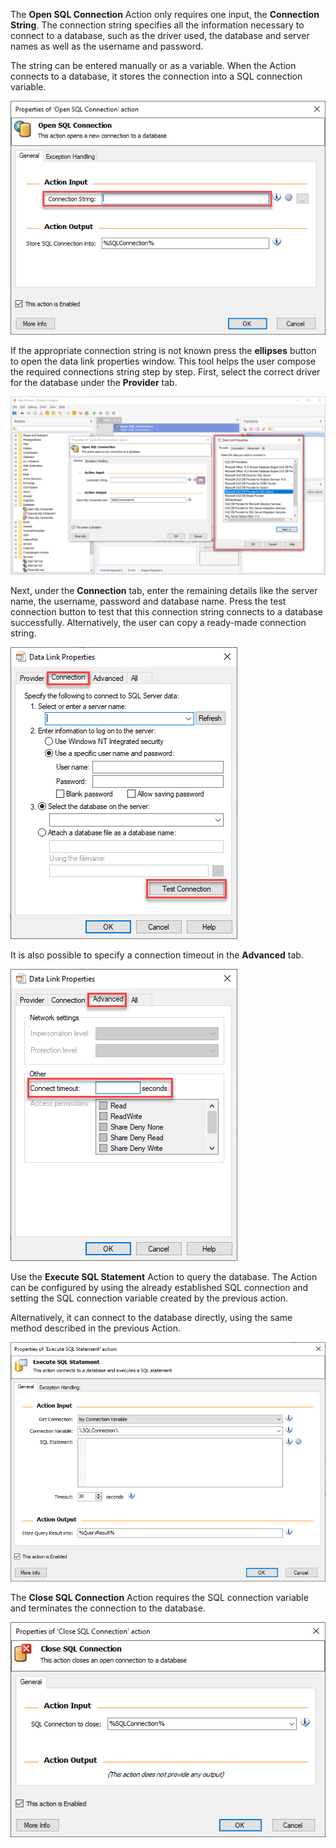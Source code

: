 The **Open SQL Connection** Action only requires one input, the **Connection String**. The connection string specifies all the information necessary to connect to a database, such as the driver used, the database and server names as well as the username and password. 

The string can be entered manually or as a variable. When the Action connects to a database, it stores the connection into a SQL connection variable.

![open sql connection action properties](..\media\open-sql-connection-action-properties.png)

If the appropriate connection string is not known press the **ellipses** button to open the data link properties window. This tool helps the user compose the required connections string step by step. First, select the correct driver for the database under the **Provider** tab.

![data link properties](..\media\data-link-properties.png)

Next, under the **Connection** tab, enter the remaining details like the server name, the username, password and database name. Press the test connection button to test that this connection string connects to a database successfully. Alternatively, the user can copy a ready-made connection string. 

![data link properties connection tab](..\media\data-link-properties-connection-tab.png)

It is also possible to specify a connection timeout in the **Advanced** tab.

![data link properties advanced tab](..\media\data-link-properties-advanced-tab.png)

Use the **Execute SQL Statement** Action to query the database. The Action can be configured by using the already established SQL connection and setting the SQL connection variable created by the previous action. 

Alternatively, it can connect to the database directly, using the same method described in the previous Action.

![execute sql statement action properties](..\media\execute-sql-statement-action-properties.png)

The **Close SQL Connection** Action requires the SQL connection variable and terminates the connection to the database. 

![close sql connection action properties](..\media\close-sql-connection-action-properties.png)
